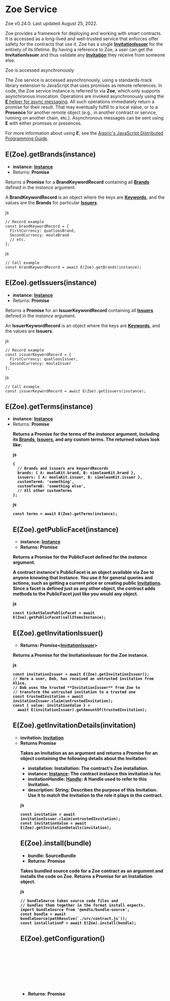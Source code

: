 

Zoe Service [​](#zoe-service)
=============================

 Zoe v0.24.0. Last updated August 25, 2022. 

Zoe provides a framework for deploying and working with smart contracts. It is accessed as a long-lived and well-trusted service that enforces offer safety for the contracts that use it. Zoe has a single **[InvitationIssuer](./zoe-data-types.html#invitationissuer)** for the entirety of its lifetime. By having a reference to Zoe, a user can get the **InvitationIssuer** and thus validate any **[Invitation](./zoe-data-types.html#invitation)** they receive from someone else.

Zoe is accessed asynchronously

The Zoe service is accessed asynchronously, using a standards-track library extension to JavaScript that uses promises as remote references. In code, the Zoe service instance is referred to via **Zoe**, which only supports asynchronous invocation. Operations are invoked asynchronously using the [**E** helper for async messaging](https://github.com/tc39/proposal-eventual-send#e-and-esendonly-convenience-proxies). All such operations immediately return a promise for their result. That may eventually fulfill to a local value, or to a **Presence** for another remote object (e.g., in another contract or service, running on another chain, etc.). Asynchronous messages can be sent using **E** with either promises or presences.

For more information about using **E**, see the [Agoric's JavaScript Distributed Programming Guide](/guides/js-programming/eventual-send.html).

E(Zoe).getBrands(instance) [​](#e-zoe-getbrands-instance)
---------------------------------------------------------

* **instance**: **[Instance](./zoe-data-types.html#instance)**
* Returns: **Promise<BrandKeywordRecord>**

Returns a **Promise** for a **BrandKeywordRecord** containing all **[Brands](/reference/ertp-api/brand.html)** defined in the *instance* argument.

A **BrandKeywordRecord** is an object where the keys are **[Keywords](./zoe-data-types.html#keyword)**, and the values are the **Brands** for particular **[Issuers](/reference/ertp-api/issuer.html)**.

js
```
// Record example
const brandKeywordRecord = {
  FirstCurrency: quatloosBrand,
  SecondCurrency: moolaBrand
  // etc.
};
```
js
```
// Call example
const brandKeywordRecord = await E(Zoe).getBrands(instance);
```

E(Zoe).getIssuers(instance) [​](#e-zoe-getissuers-instance)
-----------------------------------------------------------

* **instance**: **[Instance](./zoe-data-types.html#instance)**
* Returns: **Promise<IssuerKeywordRecord>**

Returns a **Promise** for an **IssuerKeywordRecord** containing all **[Issuers](/reference/ertp-api/issuer.html)** defined in the *instance* argument.

An **IssuerKeywordRecord** is an object where the keys are **[Keywords](./zoe-data-types.html#keyword)**, and the values are **Issuers**.

js
```
// Record example
const issuerKeywordRecord = {
  FirstCurrency: quatloosIssuer,
  SecondCurrency: moolaIssuer
};
```
js
```
// Call example
const issuerKeywordRecord = await E(Zoe).getIssuers(instance);
```

E(Zoe).getTerms(instance) [​](#e-zoe-getterms-instance)
-------------------------------------------------------

* **instance**: **[Instance](./zoe-data-types.html#instance)**
* Returns: **Promise<Object>**

Returns a **Promise** for the terms of the *instance* argument, including its **[Brands](/reference/ertp-api/brand.html)**, **[Issuers](/reference/ertp-api/issuer.html)**, and any custom terms. The returned values look like:

js
```
{
  // Brands and issuers are keywordRecords
  brands: { A: moolaKit.brand, B: simoleanKit.brand },
  issuers: { A: moolaKit.issuer, B: simoleanKit.issuer },
  customTermA: 'something',
  customTermB: 'something else',
  // All other customTerms
};
```
js
```
const terms = await E(Zoe).getTerms(instance);
```

E(Zoe).getPublicFacet(instance) [​](#e-zoe-getpublicfacet-instance)
-------------------------------------------------------------------

* **instance**: **[Instance](./zoe-data-types.html#instance)**
* Returns: **Promise<PublicFacet>**

Returns a **Promise** for the **PublicFacet** defined for the *instance* argument.

A contract instance's **PublicFacet** is an object available via Zoe to anyone knowing that **Instance**. You use it for general queries and actions, such as getting a current price or creating public **[Invitations](./zoe-data-types.html#invitation)**. Since a facet is defined just as any other object, the contract adds methods to the **PublicFacet** just like you would any object.

js
```
const ticketSalesPublicFacet = await E(Zoe).getPublicFacet(sellItemsInstance);
```

E(Zoe).getInvitationIssuer() [​](#e-zoe-getinvitationissuer)
------------------------------------------------------------

* Returns: **Promise<[InvitationIssuer](./zoe-data-types.html#invitationissuer)>**

Returns a **Promise** for the **InvitationIssuer** for the Zoe instance.

js
```
const invitationIssuer = await E(Zoe).getInvitationIssuer();
// Here a user, Bob, has received an untrusted invitation from Alice.
// Bob uses the trusted **InvitationIssuer** from Zoe to
// transform the untrusted invitation to a trusted one
const trustedInvitation = await invitationIssuer.claim(untrustedInvitation);
const { value: invitationValue } =
  await E(invitationIssuer).getAmountOf(trustedInvitation);
```

E(Zoe).getInvitationDetails(invitation) [​](#e-zoe-getinvitationdetails-invitation)
-----------------------------------------------------------------------------------

* **invitation**: **[Invitation](./zoe-data-types.html#invitation)**
* Returns **Promise<Object>**

Takes an **Invitation** as an argument and returns a **Promise** for an object containing the following details about the **Invitation**:

* **installation**: **Installation**: The contract's Zoe installation.
* **instance**: **[Instance](./zoe-data-types.html#instance)**: The contract instance this invitation is for.
* **invitationHandle**: **[Handle](./zoe-data-types.html#handle)**: A **Handle** used to refer to this **Invitation**.
* **description**: **String**: Describes the purpose of this **Invitation**. Use it to match the invitation to the role it plays in the contract.

js
```
const invitation = await invitationIssuer.claim(untrustedInvitation);
const invitationValue = await E(Zoe).getInvitationDetails(invitation);
```

E(Zoe).install(bundle) [​](#e-zoe-install-bundle)
-------------------------------------------------

* **bundle**: **SourceBundle**
* Returns: **Promise<Installation>**

Takes bundled source code for a Zoe contract as an argument and installs the code on Zoe. Returns a **Promise** for an **Installation** object.

js
```
// bundleSource takes source code files and
// bundles them together in the format install expects.
import bundleSource from '@endto/bundle-source';
const bundle = await bundleSource(pathResolve(`./src/contract.js`));
const installationP = await E(Zoe).install(bundle);
```

E(Zoe).getConfiguration() [​](#e-zoe-getconfiguration)
------------------------------------------------------

* Returns: **Promise<Object>**

Returns a **Promise** for information about the feeIssuer. (The **Issuer** whose associated **[Mint](/reference/ertp-api/mint.html)** can mint IST.) It consists of the issuer's name, assetKind, and displayInfo.

E(Zoe).getFeeIssuer() [​](#e-zoe-getfeeissuer)
----------------------------------------------

* Returns: **Promise<[Issuer](/reference/ertp-api/issuer.html)>**

Returns a **Promise** for the **Issuer** whose associated **[Mint](/reference/ertp-api/mint.html)** can mint IST.

E(Zoe).getOfferFilter(instance) [​](#e-zoe-getofferfilter-instance)
-------------------------------------------------------------------

* **instance**: **[Instance](./zoe-data-types.html#instance)**
* Returns: **Array<String>**

Returns all the offer **[Keywords](./zoe-data-types.html#keyword)** that have been disabled, if any. Offer **Keywords** may be disabled if they prove problematic in some fashion, or to debug undesired behavior.

E(Zoe).getInstance(invitation) [​](#e-zoe-getinstance-invitation)
-----------------------------------------------------------------

* **invitation**: **[Invitation](./zoe-data-types.html#invitation)**
* Returns: **Promise<[Instance](./zoe-data-types.html#instance)>**

Returns a **Promise** for the contract **instance** the **Invitation** is part of.

While **Instances** are opaque objects, you can get information about them via these methods:

* **getBrands()**
* **getTerms()**
* **getIssuers()**
* **getPublicFacet()**

js
```
const instance = await E(Zoe).getInstance(invitation);
```

E(Zoe).getProposalShapeForInvitation(invitation) [​](#e-zoe-getproposalshapeforinvitation-invitation)
-----------------------------------------------------------------------------------------------------

* **invitation**: **[Invitation](./zoe-data-types.html#invitation)**
* Returns: **Promise<[Pattern](https://github.com/endojs/endo/tree/master/packages/patterns#readme)>**

Returns a **Promise** for the **Pattern** that the **Invitation's** **Proposal** adheres to. See also [Proposal Shapes](./zoe-contract-facet.html#proposal-shapes).

E(Zoe).getInstallation(invitation) [​](#e-zoe-getinstallation-invitation)
-------------------------------------------------------------------------

* **invitation**: **[Invitation](./zoe-data-types.html#invitation)**
* Returns: **Promise<Installation>**

Returns a **Promise** for the contract **installation** the **Invitation**'s contract instance uses.

js
```
const installation = await E(Zoe).getInstallation(invitation);
```

E(Zoe).getInstallationForInstance(instance) [​](#e-zoe-getinstallationforinstance-instance)
-------------------------------------------------------------------------------------------

* **instance**: **[Instance](./zoe-data-types.html#instance)**
* Returns **Promise<Installation>**

Returns a **Promise** for the contract **installation** used by the **instance**. An **instance** is the unique identifier for the running, executing contract. The **installation** is the unique identifier for the underlying code. This method can be used as part of a process to inspect the underlying code for a running contract **instance**.

js
```
const installation = await E(Zoe).getInstallationForInstance(instance);
```

E(Zoe).startInstance(installation, issuerKeywordRecord?, terms?, privateArgs?) [​](#e-zoe-startinstance-installation-issuerkeywordrecord-terms-privateargs)
-----------------------------------------------------------------------------------------------------------------------------------------------------------

* **installation**: **ERef<Installation>**
* **issuerKeywordRecord**: **IssuerKeywordRecord** - Optional.
* **terms**: **Object** - Optional.
* **privateArgs**: **Object** - Optional.
* Returns: **Promise<StartInstanceResult>**

Creates an instance of the installed smart contract specified by the *installation* argument. All contracts each run in a new vat with their own version of the Zoe Contract Facet. There is one vat that contains the Zoe Service.

The *issuerKeywordRecord* is an optional object mapping **[Keywords](./zoe-data-types.html#keyword)** to **[Issuers](/reference/ertp-api/issuer.html)**, such as **FirstCurrency: quatlooIssuer**. Parties to the contract will use the **Keywords** to index their proposal and their payments.

The **terms** are values used by this contract instance, such as the number of bids an auction w ill wait for before closing. These values may be different for different instances of the same contract, but the contract defines what variables need their values passed in as **terms**.

**privateArgs** are optional. Pass an object record here with any values that need to be made available to the contract code, but which should not be in the public terms. For example, to share minting authority among multiple contracts, pass in the following as **privateArgs**:

js
```
const privateArgs = { externalMint: myExternalMint };
```

It returns a **Promise** for a **StartInstanceResult** object. The object consists of:

* **adminFacet**: **AdminFacet**
* **creatorFacet**: **any**
* **publicFacet**: **any**
* **instance**: **Instance**
* **creatorInvitation**: **Payment | undefined**

The **adminFacet** has four methods:

* **getVatShutdownPromise()**
  
  + Returns a promise that resolves to reason (the value passed to **fail(reason)**) or completion (the value passed to **exit(completion)**) when this newly started instance terminates.
* **restartContract(newPrivateArgs?)**
  
  + **newPrivateArgs**: **any** - Optional
  + returns VatUpgradeResults (a record with one field: incarnationNumber)
  
  Restarts the contract without changing the contract bundle
* **upgradeContract(contractBundleId, newPrivateArgs)**
  
  + **contractBundleId**: **string**
  + **newPrivateArgs**: **any** - Optional
  + returns VatUpgradeResults (a record with one field: incarnationNumber)
  
  Upgrades the contract to use source code from a new bundle.
  
  See [Contract Upgrade](/guides/zoe/contract-upgrade.html) for a description the process of upgrading contracts.
* **terminateContract(reason)**
  
  + **reason**: **Error**
  
  terminates the contract. `reason` will be provided as the failure reason.

A **publicFacet** is an object available via Zoe to anyone knowing the instance they are associated with. The **publicFacet** is used for general queries and actions, such as getting a current price or creating public **[Invitations](./zoe-data-types.html#invitation)**. Since a facet is defined just as any other object, the contract developer can add methods to them just like they would any object.

The **creatorFacet** is only available in this return value (i.e. only when starting a contract instance). The contract designer should use it to encapsulate things that the contract runner might not want to share, or might want to control the distribution of. The party who starts the contract should carefully consider the impact before sharing access to the **creatorFacet**.

**creatorInvitation** is an **Invitation** that the contract instance creator can use. It is usually used in contracts where the creator immediately sells something (auctions, swaps, etc.), so it's helpful for the creator to have an **Invitation** to escrow and sell goods. Remember that Zoe **Invitations** are represented as a **Payment**.

js
```
const issuerKeywordRecord = {
  Asset: moolaIssuer,
  Price: quatlooIssuer
};
const terms = { numBids: 3 };
const { creatorFacet, publicFacet, creatorInvitation } = await E(
  Zoe
).startInstance(installation, issuerKeywordRecord, terms);
```

E(Zoe).offer(invitation, proposal?, paymentPKeywordRecord?, offerArgs?) [​](#e-zoe-offer-invitation-proposal-paymentpkeywordrecord-offerargs)
---------------------------------------------------------------------------------------------------------------------------------------------

* **invitation**: **[Invitation](./zoe-data-types.html#invitation) | Promise<[Invitation](./zoe-data-types.html#invitation)>**
* **proposal**: **[Proposal](/glossary/#proposal)** - Optional.
* **paymentPKeywordRecord**: **[PaymentPKeywordRecord](./zoe-data-types.html#keywordrecord)** - Optional.
* **offerArgs**: **[CopyRecord](/glossary/#copyrecord)** - Optional.
* Returns: **Promise<[UserSeat](./user-seat.html)>**

Used to make an offer to the contract that created the **invitation**.

### Proposals [​](#proposals)

**proposal** must be either `undefined` or a record with **give**, **want**, and/or **exit** properties respectively expressing conditions regarding what is being given, what is desired in exchange (protected by offer safety), and an exit rule defining how/when the offer can be canceled. Note that the contract is not obligated to accept the proposal; it may inspect it and reject it for any reason (in which case all payments will be returned promptly).

js
```
const myProposal = harden({
  give: { Asset: AmountMath.make(quatloosBrand, 4n) },
  want: { Price: AmountMath.make(moolaBrand, 15n) },
  exit: { onDemand: null }
});
```

**give** and **want** use **[Keywords](./zoe-data-types.html#keyword)** defined by the contract. In the example above, "Asset" and "Price" are the Keywords. However, in an auction contract, the Keywords might be "Asset" and "Bid".

**exit** specifies how the offer can be cancelled. It must conform to one of three shapes:

* `{ onDemand: null }`: (Default) The offering party can cancel on demand.
* `{ waived: null }`: The offering party can't cancel and relies entirely on the smart contract to complete (finish or fail) their offer.
* `{ afterDeadline: deadlineDetails }`: The offer is automatically cancelled after a deadline, as determined by its **timer** and **deadline** properties. The proposer cannot exit the seat before the deadline (the seat is in the **waived** state), but the contract can exit the proposer's seat early. **timer** must be a timer, and **deadline** must be timestamp understood by it. (Some timers use Unix epoch time, while others count block height.) For more details, see [Timer Services](/reference/repl/timerServices.html).

A contract can avoid invalid proposals; see [Proposal Shapes](./zoe-contract-facet.html#proposal-shapes).

### Payments [​](#payments)

**paymentPKeywordRecord** must be either `undefined` or a **[PaymentPKeywordRecord](./zoe-data-types.html#keywordrecord)** containing the actual **payments** to be escrowed by Zoe. Every **Keyword** in **give** must have a corresponding **payment**.

js
```
const paymentKeywordRecord = harden({ Asset: quatloosPayment });
```
### Offer Arguments [​](#offer-arguments)

**offerArgs** is an optional CopyRecord that can be used to pass additional arguments to the **offerHandler** contract code associated with the invitation by [`zcf.makeInvitation(...)`](./zoe-contract-facet.html#zcf-makeinvitation-offerhandler-description-customdetails-proposalshape). Each contract can define the properties it supports and which are required.

E(Zoe).installBundleID(bundleId) [​](#e-zoe-installbundleid-bundleid)
---------------------------------------------------------------------

* bundleId: **BundleId**
* Returns: **Promise<Installation>**

Reserved for future use.

E(Zoe).getBundleIDFromInstallation(installation) [​](#e-zoe-getbundleidfrominstallation-installation)
-----------------------------------------------------------------------------------------------------

* **installation**: **Installation**
* Returns: **Promise<BundleId>**

Reserved for future use.

